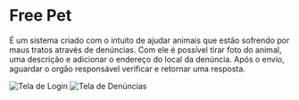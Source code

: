 # Free Pet  

É um sistema criado com o intuito de ajudar animais que estão sofrendo por maus tratos através de denúncias. 
Com ele é possível tirar foto do animal, uma descrição e adicionar o endereço do local da denúncia. Após o envio, aguardar o orgão responsável verificar e retornar uma resposta.



![Tela de Login]()
![Tela de Denúncias]()

